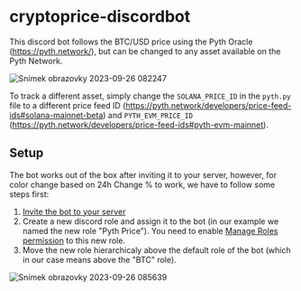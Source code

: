 ﻿# cryptoprice-discordbot

This discord bot follows the BTC/USD price using the Pyth Oracle (https://pyth.network/), but can be changed to any asset available on the Pyth Network. 

![Snímek obrazovky 2023-09-26 082247](https://github.com/0xmakerr/cryptoprice-discordbot/assets/25880864/d447674a-cb44-4183-a312-f33923253802)

To track a different asset, simply change the `SOLANA_PRICE_ID` in the `pyth.py` file to a different price feed ID (https://pyth.network/developers/price-feed-ids#solana-mainnet-beta) and `PYTH_EVM_PRICE_ID` (https://pyth.network/developers/price-feed-ids#pyth-evm-mainnet).

## Setup
The bot works out of the box after inviting it to your server, however, for color change based on 24h Change % to work, we have to follow some steps first:

1) [Invite the bot to your server](https://discord.com/api/oauth2/authorize?client_id=1150124229224824983&permissions=67110912&scope=bot)
2) Create a new discord role and assign it to the bot (in our example we named the new role "Pyth Price"). You need to enable [Manage Roles permission](https://github.com/0xmakerr/cryptoprice-discordbot/assets/25880864/b1f58c6a-eaa3-4d2e-bafb-3af81d06ec61) to this new role.
3) Move the new role hierarchicaly above the default role of the bot (which in our case means above the "BTC" role).

![Snímek obrazovky 2023-09-26 085639](https://github.com/0xmakerr/cryptoprice-discordbot/assets/25880864/561f27f6-4a27-41aa-ae63-7646d0c7fde2)
